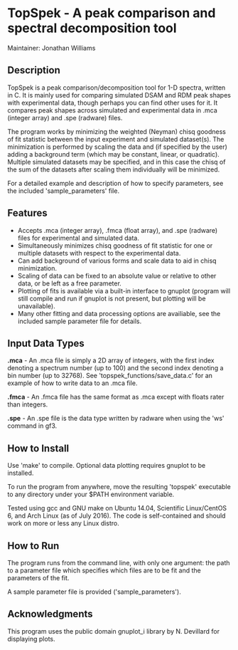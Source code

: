 # **TopSpek** - A peak comparison and spectral decomposition tool

Maintainer: Jonathan Williams


## Description

TopSpek is a peak comparison/decomposition tool for 1-D spectra, written in C.  It is mainly used for comparing simulated DSAM and RDM peak shapes with experimental data, though perhaps you can find other uses for it.  It compares peak shapes across simulated and experimental data in .mca (integer array) and .spe (radware) files.

The program works by minimizing the weighted (Neyman) chisq goodness of fit statistic between the input experiment and simulated dataset(s).  The minimization is performed by scaling the data and (if specified by the user) adding a background term (which may be constant, linear, or quadratic).  Multiple simulated datasets may be specified, and in this case the chisq of the sum of the datasets after scaling them individually will be minimized.

For a detailed example and description of how to specify parameters, see the included 'sample_parameters' file.


## Features

* Accepts .mca (integer array), .fmca (float array), and .spe (radware) files for experimental and simulated data.
* Simultaneously minimizes chisq goodness of fit statistic for one or multiple datasets with respect to the experimental data.
* Can add background of various forms and scale data to aid in chisq minimization.
* Scaling of data can be fixed to an absolute value or relative to other data, or be left as a free parameter.
* Plotting of fits is available via a built-in interface to gnuplot (program will still compile and run if gnuplot is not present, but plotting will be unavailable).
* Many other fitting and data processing options are availiable, see the included sample parameter file for details.


## Input Data Types

**.mca** - An .mca file is simply a 2D array of integers, with the first index denoting a spectrum number (up to 100) and the second index denoting a bin number (up to 32768).  See 'topspek_functions/save_data.c' for an example of how to write data to an .mca file.

**.fmca** - An .fmca file has the same format as .mca except with floats rater than integers.

**.spe** - An .spe file is the data type written by radware when using the 'ws' command in gf3.


## How to Install

Use 'make' to compile.  Optional data plotting requires gnuplot to be installed.

To run the program from anywhere, move the resulting 'topspek' executable to any directory under your $PATH environment variable.

Tested using gcc and GNU make on Ubuntu 14.04, Scientific Linux/CentOS 6, and Arch Linux (as of July 2016).  The code is self-contained and should work on more or less any Linux distro.


## How to Run

The program runs from the command line, with only one argument: the path to a parameter file which specifies which files are to be fit and the parameters of the fit.

A sample parameter file is provided ('sample_parameters').


## Acknowledgments

This program uses the public domain gnuplot_i library by N. Devillard for displaying plots.
